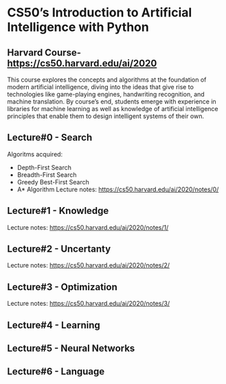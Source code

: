 # CS50’s Introduction to Artificial Intelligence with Python
## Harvard Course-https://cs50.harvard.edu/ai/2020

This course explores the concepts and algorithms at the foundation of modern artificial intelligence, diving into the ideas that give rise to technologies like game-playing engines, handwriting recognition, and machine translation. By course’s end, students emerge with experience in libraries for machine learning as well as knowledge of artificial intelligence principles that enable them to design intelligent systems of their own.

## Lecture#0 - Search
Algoritms acquired:
* Depth-First Search
* Breadth-First Search
* Greedy Best-First Search
* A* Algorithm
Lecture notes:
https://cs50.harvard.edu/ai/2020/notes/0/
## Lecture#1 - Knowledge
Lecture notes:
https://cs50.harvard.edu/ai/2020/notes/1/
## Lecture#2 - Uncertanty
Lecture notes:
https://cs50.harvard.edu/ai/2020/notes/2/
## Lecture#3 - Optimization
Lecture notes:
https://cs50.harvard.edu/ai/2020/notes/3/
## Lecture#4 - Learning
## Lecture#5 - Neural Networks
## Lecture#6 - Language
